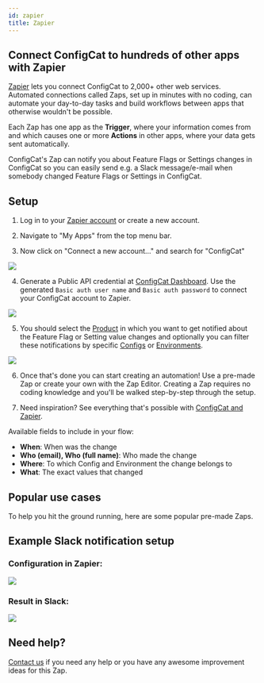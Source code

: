 ```yaml
---
id: zapier
title: Zapier
---
```

## Connect ConfigCat to hundreds of other apps with Zapier

[Zapier](https://zapier.com/apps/configcat/integrations) lets you connect ConfigCat to 2,000+ other web services. Automated connections called Zaps, set up in minutes with no coding, can automate your day-to-day tasks and build workflows between apps that otherwise wouldn't be possible.

Each Zap has one app as the **Trigger**, where your information comes from and which causes one or more **Actions** in other apps, where your data gets sent automatically. 

ConfigCat's Zap can notify you about Feature Flags or Settings changes in ConfigCat so you can easily send e.g. a Slack message/e-mail when somebody changed Feature Flags or Settings in ConfigCat.


## Setup

1. Log in to your [Zapier account](https://zapier.com/sign-up) or create a new account.

2. Navigate to "My Apps" from the top menu bar.

3. Now click on "Connect a new account..." and search for "ConfigCat"

<img src="../../img/zapier_signin.png"/>

4. Generate a Public API credential at [ConfigCat Dashboard](https://app.configcat.com/my-account/public-api-credentials). Use the generated `Basic auth user name` and `Basic auth password` to connect your ConfigCat account to Zapier.

<img src="../../img/zapier_auth.png"/>

5. You should select the [Product](main-concepts/#product) in which you want to get notified about the Feature Flag or Setting value changes and optionally you can filter these notifications by specific [Configs](main-concepts/#config) or [Environments](main-concepts/#environment).

<img src="../../img/zapier_customize.png"/>

6. Once that's done you can start creating an automation! Use a pre-made Zap or create your own with the Zap Editor. Creating a Zap requires no coding knowledge and you'll be walked step-by-step through the setup. 

7. Need inspiration? See everything that's possible with [ConfigCat and Zapier](https://zapier.com/apps/configcat/integrations).


Available fields to include in your flow:
* **When**: When was the change
* **Who (email), Who (full name)**: Who made the change
* **Where**: To which Config and Environment the change belongs to
* **What**: The exact values that changed

## Popular use cases
To help you hit the ground running, here are some popular pre-made Zaps.

<script src="https://zapier.com/zapbook/embed/widget.js?services=configcat&container=true&limit=5,"></script>

## Example Slack notification setup
### Configuration in Zapier:
<img src="../../img/zapier_config.png"/>

### Result in Slack:
<img src="../../img/zapier_slack.png"/>

## Need help?
[Contact us](https://configcat.com/support) if you need any help or you have any awesome improvement ideas for this Zap.
